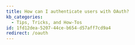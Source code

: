 ```yaml
---
title: How can I authenticate users with OAuth?
kb_categories:
  - Tips, Tricks, and How-Tos
id: 1fd12dea-5207-44ce-b654-d57aff7cd9a4
redirect: /oauth
---
```


